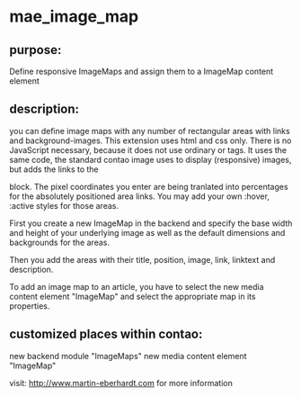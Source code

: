 mae_image_map
=============

purpose:
--------
Define responsive ImageMaps and assign them to a ImageMap content element



description:
------------
you can define image maps with any number of rectangular areas with links and background-images.
This extension uses html and css only. There is no JavaScript necessary, because it does not use ordinary <map> or <area> tags.
It uses the same code, the standard contao image uses to display (responsive) images, but adds the links to the <figcaption> block.
The pixel coordinates you enter are being tranlated into percentages for the absolutely positioned area links.
You may add your own :hover, :active styles for those areas.

First you create a new ImageMap in the backend and specify the base width and height of your underlying image as well as the
default dimensions and backgrounds for the areas.

Then you add the areas with their title, position, image, link, linktext and description.

To add an image map to an article, you have to select the new media content element "ImageMap" and select the appropriate map
in its properties.



customized places within contao:
--------------------------------
new backend module "ImageMaps"
new media content element "ImageMap"



visit:
http://www.martin-eberhardt.com
for more information